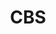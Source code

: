 ---
facebook: https://facebook.com/CBS
googleplus: https://plus.google.com/+CBS
instagram: https://instagram.com/cbstv
logohandle: cbs
sort: cbs
title: CBS
twitter: https://x.com/cbs
website: https://www.cbs.com/
wikipedia: https://en.wikipedia.org/wiki/CBS
youtube: https://youtube.com/user/CBS
---